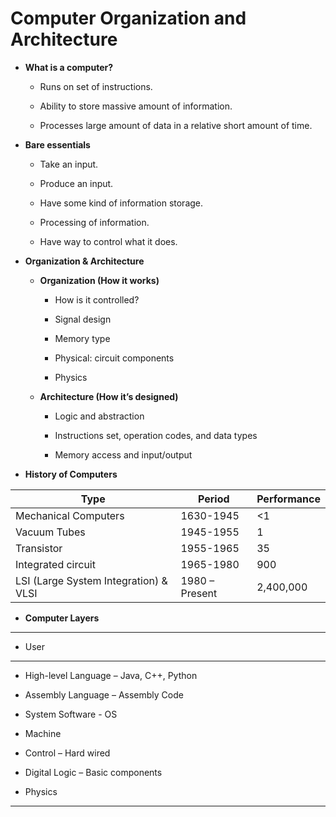 Computer Organization and Architecture
======================================

-   **What is a computer?**

    -   Runs on set of instructions.

    -   Ability to store massive amount of information.

    -   Processes large amount of data in a relative short amount
        of time.

-   **Bare essentials**

    -   Take an input.

    -   Produce an input.

    -   Have some kind of information storage.

    -   Processing of information.

    -   Have way to control what it does.

-   **Organization & Architecture**

    -   **Organization (How it works)**

        -   How is it controlled?

        -   Signal design

        -   Memory type

        -   Physical: circuit components

        -   Physics

    -   **Architecture (How it’s designed)**

        -   Logic and abstraction

        -   Instructions set, operation codes, and data types

        -   Memory access and input/output

-   **History of Computers**

  | Type                                   | Period          | Performance  |
  | ---------------------------------------| ----------------| -------------|
  | Mechanical Computers                   | 1630-1945       | &lt;1        |
  | Vacuum Tubes                           | 1945-1955       | 1            |
  | Transistor                             | 1955-1965       | 35           |
  | Integrated circuit                     | 1965-1980       | 900          |
  | LSI (Large System Integration) & VLSI  | 1980 – Present  | 2,400,000    |

-   **Computer Layers**

  ---------------------------------------------
  -   User

  ---------------------------------------------
  -   High-level Language – Java, C++, Python

  -   Assembly Language – Assembly Code

  -   System Software - OS

  -   Machine

  -   Control – Hard wired

  -   Digital Logic – Basic components

  -   Physics

  ---------------------------------------------
